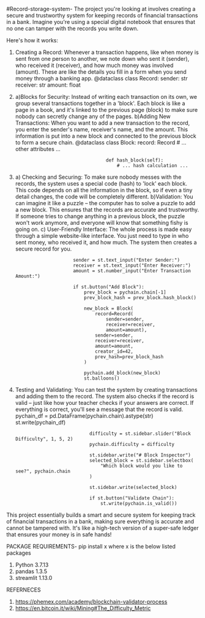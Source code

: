 #Record-storage-system-
The project you're looking at involves creating a secure and trustworthy system for keeping records of financial transactions in a bank. Imagine you're using a special digital notebook that ensures that no one can tamper with the records you write down.

Here's how it works:

1. Creating a Record: Whenever a transaction happens, like when money is sent from one person to another, we note down who sent it (sender), who received it (receiver), and how much money was involved (amount). These are like the details you fill in a form when you send money through a banking app.
                                    @dataclass
                                class Record:
                                    sender: str
                                    receiver: str
                                    amount: float

2. a)Blocks for Security: Instead of writing each transaction on its own, we group several transactions together in a 'block'. Each block is like a page in a book, and it's linked to the previous page (block) to make sure nobody can secretly change any of the pages.
   b)Adding New Transactions: When you want to add a new transaction to the record, you enter the sender's name, receiver's name, and the amount. This information is put into a new block and connected to the previous block to form a secure chain.
                                        @dataclass
                                    class Block:
                                        record: Record
                                        # ... other attributes ...
                                    
                                        def hash_block(self):
                                            # ... hash calculation ...

3. a) Checking and Securing: To make sure nobody messes with the records, the system uses a special code (hash) to 'lock' each block. This code depends on all the information in the block, so if even a tiny detail changes, the code will be completely different.
   b)Validation: You can imagine it like a puzzle – the computer has to solve a puzzle to add a new block. This ensures that the records are accurate and trustworthy. If someone tries to change anything in a previous block, the puzzle won't work anymore, and everyone will know that something fishy is going on.
   c) User-Friendly Interface: The whole process is made easy through a simple website-like interface. You just need to type in who sent money, who received it, and how much. The system then creates a secure record for you.

                            sender = st.text_input("Enter Sender:")
                            receiver = st.text_input("Enter Receiver:")
                            amount = st.number_input("Enter Transaction Amount:")
                            
                            if st.button("Add Block"):
                                prev_block = pychain.chain[-1]
                                prev_block_hash = prev_block.hash_block()
                            
                                new_block = Block(
                                    record=Record(
                                        sender=sender,
                                        receiver=receiver,
                                        amount=amount),
                                    sender=sender,
                                    receiver=receiver,
                                    amount=amount,
                                    creator_id=42,
                                    prev_hash=prev_block_hash
                                )
                            
                                pychain.add_block(new_block)
                                st.balloons()

5. Testing and Validating: You can test the system by creating transactions and adding them to the record. The system also checks if the record is valid – just like how your teacher checks if your answers are correct. If everything is correct, you'll see a message that the record is valid.
                                  pychain_df = pd.DataFrame(pychain.chain).astype(str)
                                  st.write(pychain_df)
                                  
                                  difficulty = st.sidebar.slider("Block Difficulty", 1, 5, 2)
                                  pychain.difficulty = difficulty
                                  
                                  st.sidebar.write("# Block Inspector")
                                  selected_block = st.sidebar.selectbox(
                                      "Which block would you like to see?", pychain.chain
                                  )
                                  
                                  st.sidebar.write(selected_block)
                                  
                                  if st.button("Validate Chain"):
                                      st.write(pychain.is_valid())

This project essentially builds a smart and secure system for keeping track of financial transactions in a bank, making sure everything is accurate and cannot be tampered with. It's like a high-tech version of a super-safe ledger that ensures your money is in safe hands!

PACKAGE REQUIREMENTS-
pip install x where x is the below listed packages
  1. Python 3.7.13
  2. pandas 1.3.5
  3. streamlit 1.13.0

REFERNECES
1. https://phemex.com/academy/blockchain-validator-process
2. https://en.bitcoin.it/wiki/Mining#The_Difficulty_Metric

